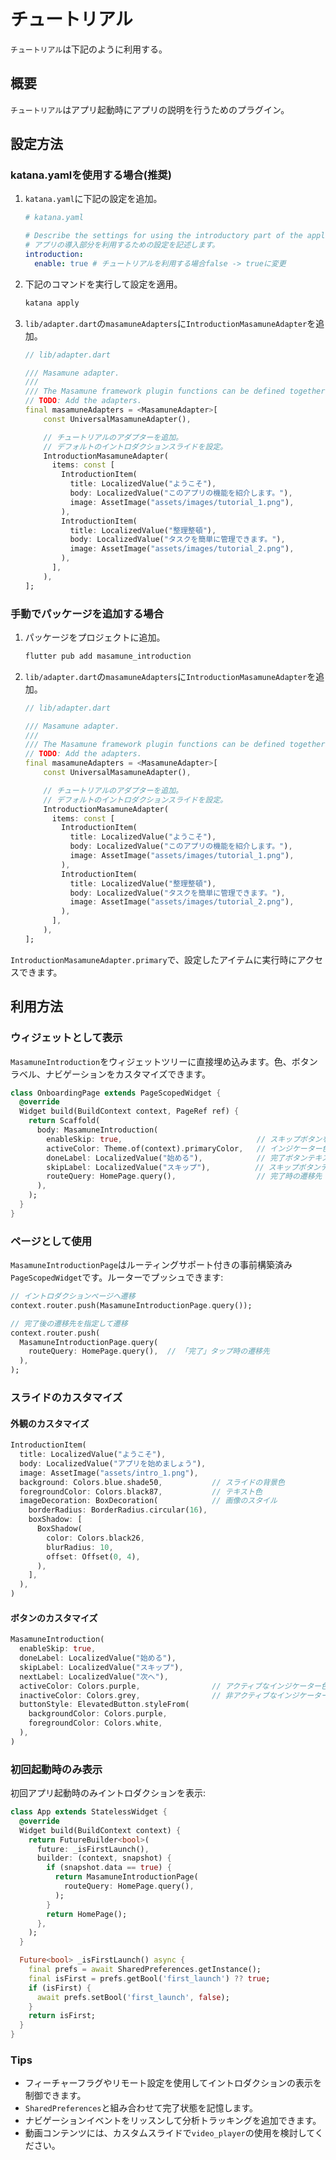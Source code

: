 # チュートリアル

`チュートリアル`は下記のように利用する。

## 概要

`チュートリアル`はアプリ起動時にアプリの説明を行うためのプラグイン。

## 設定方法

### katana.yamlを使用する場合(推奨)

1. `katana.yaml`に下記の設定を追加。

    ```yaml
    # katana.yaml

    # Describe the settings for using the introductory part of the application.
    # アプリの導入部分を利用するための設定を記述します。
    introduction:
      enable: true # チュートリアルを利用する場合false -> trueに変更
    ```

2. 下記のコマンドを実行して設定を適用。

    ```bash
    katana apply
    ```

3. `lib/adapter.dart`の`masamuneAdapters`に`IntroductionMasamuneAdapter`を追加。

    ```dart
    // lib/adapter.dart

    /// Masamune adapter.
    ///
    /// The Masamune framework plugin functions can be defined together.
    // TODO: Add the adapters.
    final masamuneAdapters = <MasamuneAdapter>[
        const UniversalMasamuneAdapter(),

        // チュートリアルのアダプターを追加。
        // デフォルトのイントロダクションスライドを設定。
        IntroductionMasamuneAdapter(
          items: const [
            IntroductionItem(
              title: LocalizedValue("ようこそ"),
              body: LocalizedValue("このアプリの機能を紹介します。"),
              image: AssetImage("assets/images/tutorial_1.png"),
            ),
            IntroductionItem(
              title: LocalizedValue("整理整頓"),
              body: LocalizedValue("タスクを簡単に管理できます。"),
              image: AssetImage("assets/images/tutorial_2.png"),
            ),
          ],
        ),
    ];
    ```

### 手動でパッケージを追加する場合

1. パッケージをプロジェクトに追加。

    ```bash
    flutter pub add masamune_introduction
    ```

2. `lib/adapter.dart`の`masamuneAdapters`に`IntroductionMasamuneAdapter`を追加。

    ```dart
    // lib/adapter.dart

    /// Masamune adapter.
    ///
    /// The Masamune framework plugin functions can be defined together.
    // TODO: Add the adapters.
    final masamuneAdapters = <MasamuneAdapter>[
        const UniversalMasamuneAdapter(),

        // チュートリアルのアダプターを追加。
        // デフォルトのイントロダクションスライドを設定。
        IntroductionMasamuneAdapter(
          items: const [
            IntroductionItem(
              title: LocalizedValue("ようこそ"),
              body: LocalizedValue("このアプリの機能を紹介します。"),
              image: AssetImage("assets/images/tutorial_1.png"),
            ),
            IntroductionItem(
              title: LocalizedValue("整理整頓"),
              body: LocalizedValue("タスクを簡単に管理できます。"),
              image: AssetImage("assets/images/tutorial_2.png"),
            ),
          ],
        ),
    ];
    ```

`IntroductionMasamuneAdapter.primary`で、設定したアイテムに実行時にアクセスできます。

## 利用方法

### ウィジェットとして表示

`MasamuneIntroduction`をウィジェットツリーに直接埋め込みます。色、ボタンラベル、ナビゲーションをカスタマイズできます。

```dart
class OnboardingPage extends PageScopedWidget {
  @override
  Widget build(BuildContext context, PageRef ref) {
    return Scaffold(
      body: MasamuneIntroduction(
        enableSkip: true,                              // スキップボタンを表示
        activeColor: Theme.of(context).primaryColor,   // インジケーター色
        doneLabel: LocalizedValue("始める"),            // 完了ボタンテキスト
        skipLabel: LocalizedValue("スキップ"),          // スキップボタンテキスト
        routeQuery: HomePage.query(),                  // 完了時の遷移先
      ),
    );
  }
}
```

### ページとして使用

`MasamuneIntroductionPage`はルーティングサポート付きの事前構築済み`PageScopedWidget`です。ルーターでプッシュできます:

```dart
// イントロダクションページへ遷移
context.router.push(MasamuneIntroductionPage.query());

// 完了後の遷移先を指定して遷移
context.router.push(
  MasamuneIntroductionPage.query(
    routeQuery: HomePage.query(),  // 「完了」タップ時の遷移先
  ),
);
```

### スライドのカスタマイズ

#### 外観のカスタマイズ

```dart
IntroductionItem(
  title: LocalizedValue("ようこそ"),
  body: LocalizedValue("アプリを始めましょう"),
  image: AssetImage("assets/intro_1.png"),
  background: Colors.blue.shade50,           // スライドの背景色
  foregroundColor: Colors.black87,           // テキスト色
  imageDecoration: BoxDecoration(            // 画像のスタイル
    borderRadius: BorderRadius.circular(16),
    boxShadow: [
      BoxShadow(
        color: Colors.black26,
        blurRadius: 10,
        offset: Offset(0, 4),
      ),
    ],
  ),
)
```

#### ボタンのカスタマイズ

```dart
MasamuneIntroduction(
  enableSkip: true,
  doneLabel: LocalizedValue("始める"),
  skipLabel: LocalizedValue("スキップ"),
  nextLabel: LocalizedValue("次へ"),
  activeColor: Colors.purple,                // アクティブなインジケーター色
  inactiveColor: Colors.grey,                // 非アクティブなインジケーター色
  buttonStyle: ElevatedButton.styleFrom(
    backgroundColor: Colors.purple,
    foregroundColor: Colors.white,
  ),
)
```

### 初回起動時のみ表示

初回アプリ起動時のみイントロダクションを表示:

```dart
class App extends StatelessWidget {
  @override
  Widget build(BuildContext context) {
    return FutureBuilder<bool>(
      future: _isFirstLaunch(),
      builder: (context, snapshot) {
        if (snapshot.data == true) {
          return MasamuneIntroductionPage(
            routeQuery: HomePage.query(),
          );
        }
        return HomePage();
      },
    );
  }

  Future<bool> _isFirstLaunch() async {
    final prefs = await SharedPreferences.getInstance();
    final isFirst = prefs.getBool('first_launch') ?? true;
    if (isFirst) {
      await prefs.setBool('first_launch', false);
    }
    return isFirst;
  }
}
```

### Tips

- フィーチャーフラグやリモート設定を使用してイントロダクションの表示を制御できます。
- `SharedPreferences`と組み合わせて完了状態を記憶します。
- ナビゲーションイベントをリッスンして分析トラッキングを追加できます。
- 動画コンテンツには、カスタムスライドで`video_player`の使用を検討してください。
